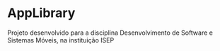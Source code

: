 # AppLibrary
Projeto desenvolvido para a disciplina Desenvolvimento de Software e Sistemas Móveis, na instituição ISEP
